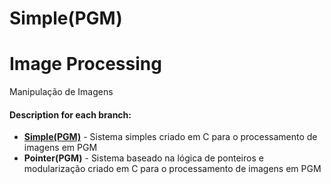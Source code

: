 
# Simple(PGM)

# Image Processing
Manipulação de Imagens

<h4>Description for each branch:</h4>

<ul>
  <li><strong><a href="https://github.com/GuilhermeAGouveia/image-processing/tree/simple(PGM)">Simple(PGM)</a></strong> - Sistema simples criado em C para o processamento de imagens em PGM</li>
  <li><strong>Pointer(PGM)</strong> - Sistema baseado na lógica de ponteiros e modularização criado em C para o processamento de imagens em PGM</li>
</ul>
  